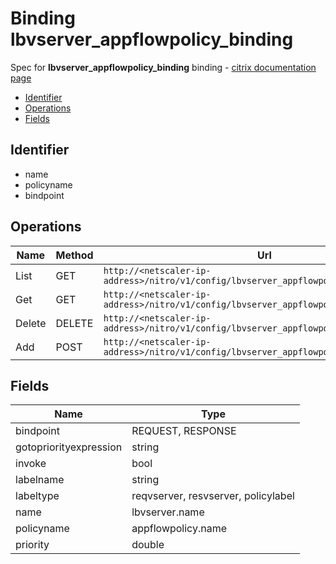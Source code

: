 # Binding lbvserver_appflowpolicy_binding

Spec for **lbvserver_appflowpolicy_binding** binding - [citrix documentation page](https://developer-docs.citrix.com/projects/netscaler-nitro-api/en/12.0/configuration/load-balancing/lbvserver_appflowpolicy_binding/lbvserver_appflowpolicy_binding/)

- [Identifier](#identifier)
- [Operations](#operations)
- [Fields](#fields)

## Identifier

- name
- policyname
- bindpoint

## Operations

| Name | Method | Url |
|----|----|----|
| List | GET | `http://<netscaler-ip-address>/nitro/v1/config/lbvserver_appflowpolicy_binding` |
| Get | GET | `http://<netscaler-ip-address>/nitro/v1/config/lbvserver_appflowpolicy_binding/<name>` |
| Delete | DELETE | `http://<netscaler-ip-address>/nitro/v1/config/lbvserver_appflowpolicy_binding/<name>` |
| Add | POST | `http://<netscaler-ip-address>/nitro/v1/config/lbvserver_appflowpolicy_binding` |

## Fields

| Name | Type |
|----|----|
| bindpoint | REQUEST, RESPONSE |
| gotopriorityexpression | string |
| invoke | bool |
| labelname | string |
| labeltype | reqvserver, resvserver, policylabel |
| name | lbvserver.name |
| policyname | appflowpolicy.name |
| priority | double |

